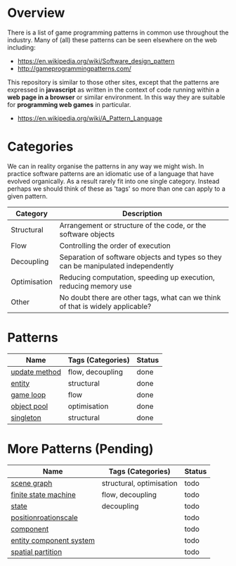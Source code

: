 # Overview

There is a list of game programming patterns in common use throughout the industry. Many of (all) these patterns can be seen elsewhere on the web including:

- https://en.wikipedia.org/wiki/Software_design_pattern
- http://gameprogrammingpatterns.com/

This repository is similar to those other sites, except that the patterns are expressed in __javascript__ as written in the context of code running within a __web page in a browser__ or similar environment. In this way they are suitable for __programming web games__ in particular.   

- https://en.wikipedia.org/wiki/A_Pattern_Language

<!--
![Pattern Language](https://upload.wikimedia.org/wikipedia/en/e/e6/A_Pattern_Language.jpg)

_(By Source, Fair use, https://en.wikipedia.org/w/index.php?curid=27713585_) -->

# Categories

We can in reality organise the patterns in any way we might wish. In practice software patterns are an idiomatic use of a language that have evolved organically. As a result rarely fit into one single category. Instead perhaps we should think of these as 'tags' so more than one can apply to a given pattern.

| Category | Description |
|---|---|
| Structural | Arrangement or structure of the code, or the software objects |
| Flow | Controlling the order of execution |
| Decoupling | Separation of software objects and types so they can be manipulated independently |
| Optimisation | Reducing computation, speeding up execution, reducing memory use |
| Other | No doubt there are other tags, what can we think of that is widely applicable? |

# Patterns

|Name|Tags (Categories)| Status |
|---|---|---|
| [update method](./updatemethod.md) |flow, decoupling| done |
| [entity](./entity.md) | structural | done |
| [game loop](./gameloop.md) |flow| done |
| [object pool](./objectpool.md) |optimisation| done |
| [singleton](./singleton.md) |structural| done |

# More Patterns (Pending)

|Name|Tags (Categories)| Status |
|---|---|---|
| [scene graph](./scenegraph.md) |structural, optimisation| todo |
| [finite state machine](./finitestatemachine.md) | flow, decoupling |  todo |
| [state](./state.md) |decoupling| todo |
| [positionroationscale](./positionroationscale.md) | |  todo  |
| [component](./component.md) | |  todo |
| [entity component system](./entitycomponentsystem.md) | |  todo |
| [spatial partition](./spatialpartition.md) | |  todo |
